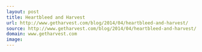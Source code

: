 ```yaml
---
layout: post
title: Heartbleed and Harvest
url: http://www.getharvest.com/blog/2014/04/heartbleed-and-harvest/
source: http://www.getharvest.com/blog/2014/04/heartbleed-and-harvest/
domain: www.getharvest.com
image: 
---
```


